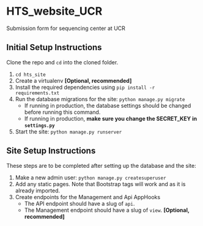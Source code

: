 # HTS_website_UCR
Submission form for sequencing center at UCR

## Initial Setup Instructions

Clone the repo and `cd` into the cloned folder.

1. `cd hts_site`
2. Create a virtualenv __[Optional, recommended]__
3. Install the required dependencies using `pip install -r requirements.txt`
4. Run the database migrations for the site: `python manage.py migrate`
    - If running in production, the database settings should be changed before running this command.
    - If running in production, **make sure you change the SECRET_KEY in `settings.py`**
5. Start the site: `python manage.py runserver`


## Site Setup Instructions

These steps are to be completed after setting up the database and the site:

1. Make a new admin user: `python manage.py createsuperuser`
2. Add any static pages. Note that Bootstrap tags will work and as it is already imported.
3. Create endpoints for the Management and Api AppHooks
    - The API endpoint should have a slug of `api`.
    - The Management endpoint should have a slug of `view`. __[Optional, recommended]__
